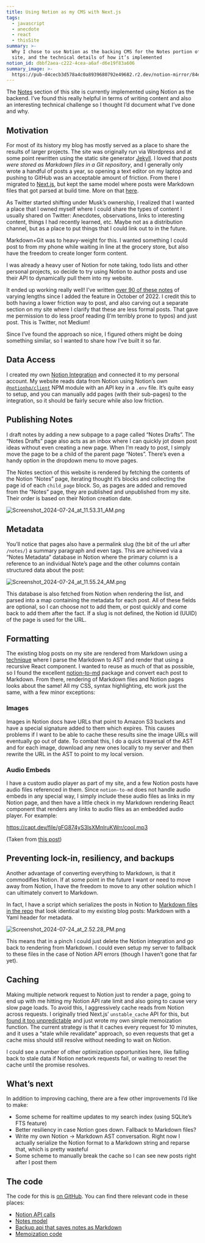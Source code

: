 ```yaml
---
title: Using Notion as my CMS with Next.js
tags:
  - javascript
  - anecdote
  - react
  - thisSite
summary: >-
  Why I chose to use Notion as the backing CMS for the Notes portion of this
  site, and the technical details of how it’s implemented
notion_id: dbbf2aea-c222-4cea-a6af-d6e19f83a606
summary_image: >-
  https://pub-d4cecb3d578a4c0a8939680792e49682.r2.dev/notion-mirror/84ebb48c-616a-4f51-ae9a-991a4e0a7e9b/727fb2ac-8f96-4964-8790-c88490cb5417/Screenshot_2024-07-24_at_11.53.31_AM.png
---
```

The [Notes](https://jordaneldredge.com/notes/) section of this site is currently implemented using Notion as the backend. I’ve found this really helpful in terms of writing content and also an interesting technical challenge so I thought I’d document what I’ve done and why.

## Motivation

For most of its history my blog has mostly served as a place to share the results of larger projects. The site was originally run via Wordpress and at some point rewritten using the static site generator [Jekyll](/dbbf2aeac2224ceaa6afd6e19f83a606). I loved that _posts were stored as Markdown files in a Git repository_, and I generally only wrote a handful of posts a year, so opening a text editor on my laptop and pushing to GitHub was an acceptable amount of friction. From there I migrated to [Next.js](https://nextjs.org/), but kept the same model where posts were Markdown files that got parsed at build time. More on that [here](https://jordaneldredge.com/notes/markdown-react/).

As Twitter started shifting under Musk’s ownership, I realized that I wanted a place that I owned myself where I could share the types of content I usually shared on Twitter: Anecdotes, observations, links to interesting content, things I had recently learned, etc. Maybe not as a distribution channel, but as a place to put things that I could link out to in the future.

Markdown+Git was to heavy-weight for this. I wanted something I could post to from my phone while waiting in line at the grocery store, but also have the freedom to create longer form content.

I was already a heavy user of Notion for note taking, todo lists and other personal projects, so decide to try using Notion to author posts and use their API to dynamically pull them into my website.

It ended up working really well! I’ve written [over 90 of these notes](https://jordaneldredge.com/notes/) of varying lengths since I added the feature in October of 2022. I credit this to both having a lower friction way to post, and also carving out a separate section on my site where I clarify that these are less formal posts. That gave me permission to do less proof reading (I’m terribly prone to typos) and just post. This is Twitter, not Medium!

Since I’ve found the approach so nice, I figured others might be doing something similar, so I wanted to share how I’ve built it so far.

## Data Access

I created my own [Notion Integration](https://developers.notion.com/docs/create-a-notion-integration) and connected it to my personal account. My website reads data from Notion using Notion’s own [`@notionhq/client`](https://www.npmjs.com/package/@notionhq/client) NPM module with an API key in a `.env` file. It’s quite easy to setup, and you can manually add pages (with their sub-pages) to the integration, so it should be fairly secure while also low friction.

## Publishing Notes

I draft notes by adding a new subpage to a page called “Notes Drafts”. The “Notes Drafts” page also acts as an inbox where I can quickly jot down post ideas without even creating a new page. When I’m ready to post, I simply move the page to be a child of the parent page “Notes”. There’s even a handy option in the dropdown menu to move pages.

The Notes section of this website is rendered by fetching the contents of the Notion “Notes” page, iterating thought it’s blocks and collecting the page id of each `child_page` block. So, as pages are added and removed from the “Notes” page, they are published and unpublished from my site. Their order is based on their Notion creation date.

![Screenshot\_2024-07-24\_at\_11.53.31\_AM.png](https://pub-d4cecb3d578a4c0a8939680792e49682.r2.dev/notion-mirror/84ebb48c-616a-4f51-ae9a-991a4e0a7e9b/727fb2ac-8f96-4964-8790-c88490cb5417/Screenshot_2024-07-24_at_11.53.31_AM.png)

## Metadata

You’ll notice that pages also have a permalink slug (the bit of the url after `/notes/`) a summary paragraph and even tags. This are achieved via a “Notes Metadata” database in Notion where the primary column is a reference to an individual Note’s page and the other columns contain structured data about the post:

![Screenshot\_2024-07-24\_at\_11.55.24\_AM.png](https://pub-d4cecb3d578a4c0a8939680792e49682.r2.dev/notion-mirror/84ebb48c-616a-4f51-ae9a-991a4e0a7e9b/d6d3f2a8-9931-441a-bf7f-0715ead3b1b7/Screenshot_2024-07-24_at_11.55.24_AM.png)

This database is also fetched from Notion when rendering the list, and parsed into a map containing the metadata for each post. All of these fields are optional, so I can choose not to add them, or post quickly and come back to add them after the fact. If a slug is not defined, the Notion id (UUID) of the page is used for the URL.

## Formatting

The existing blog posts on my site are rendered from Markdown using a [technique](https://jordaneldredge.com/notes/markdown-react/) where I parse the Markdown to AST and render that using a recursive React component. I wanted to reuse as much of that as possible, so I found the excellent [notion-to-md](https://github.com/souvikinator/notion-to-md) package and convert each post to Markdown. From there, rendering of Markdown files and Notion pages looks about the same! All my CSS, syntax highlighting, etc work just the same, with a few minor exceptions:

### Images

Images in Notion docs have URLs that point to Amazon S3 buckets and have a special signature added to them which expires. This causes problems if I want to be able to cache these results sine the image URLs will eventually go out of date. To combat this, I do a quick traversal of the AST and for each image, download any new ones locally to my server and then rewrite the URL in the AST to point to my local version.

### Audio Embeds

I have a custom audio player as part of my site, and a few Notion posts have audio files referenced in them. Since `notion-to-md` does not handle audio embeds in any special way, I simply include these audio files as links in my Notion page, and then have a little check in my Markdown rendering React component that renders any links to audio files as an embedded audio player. For example:

<https://capt.dev/file/gFG874yS3IsXMnlruKWrr/cool.mp3>

(Taken from [this post](https://jordaneldredge.com/notes/corrupted-skins/))

## Preventing lock-in, resiliency, and backups

Another advantage of converting everything to Markdown, is that it commodifies Notion. If at some point in the future I want or need to move away from Notion, I have the freedom to move to any other solution which I can ultimately convert to Markdown.

In fact, I have a script which serializes the posts in Notion to [Markdown files in the repo](https://github.com/captbaritone/jordaneldredge.com/tree/dc611db6986cc87d7e5dac77540d1c4064aa9f72/_notes) that look identical to my existing blog posts: Markdown with a Yaml header for metadata.

![Screenshot\_2024-07-24\_at\_2.52.28\_PM.png](https://pub-d4cecb3d578a4c0a8939680792e49682.r2.dev/notion-mirror/84ebb48c-616a-4f51-ae9a-991a4e0a7e9b/19c69eee-6b62-4e4e-9312-eaf048941871/Screenshot_2024-07-24_at_2.52.28_PM.png)

This means that in a pinch I could just delete the Notion integration and go back to rendering from Markdown. I could even setup my server to fallback to these files in the case of Notion API errors (though I haven’t gone that far yet).

## Caching

Making multiple network request to Notion just to render a page, going to end up with me hitting my Notion API rate limit and also going to cause very slow page loads. To avoid this, I aggressively cache reads from Notion across requests. I originally tried Next.js’ `unstable_cache` API for this, but [found it too unpredictable](https://jordaneldredge.com/notes/unstable_cache/) and just wrote my own simple memoization function. The current strategy is that it caches every request for 10 minutes, and it uses a “stale while revalidate” approach, so even requests that get a cache miss should still resolve without needing to wait on Notion.

I could see a number of other optimization opportunities here, like falling back to stale data if Notion network requests fail, or waiting to reset the cache until the promise resolves.

## What’s next

In addition to improving caching, there are a few other improvements I’d like to make:

- Some scheme for realtime updates to my search index (using SQLite’s FTS feature)
- Better resiliency in case Notion goes down. Fallback to Markdown files?
- Write my own Notion → Markdown AST conversation. Right now I actually serialize the Notion format to a Markdown string and reparse that, which is pretty wasteful
- Some scheme to manually break the cache so I can see new posts right after I post them

## The code

The code for this is [on GitHub](https://github.com/captbaritone/jordaneldredge.com/blob/dc611db6986cc87d7e5dac77540d1c4064aa9f72/app/api/backup/route.ts#L4). You can find there relevant code in these places:

- [Notion API calls](https://github.com/captbaritone/jordaneldredge.com/blob/dc611db6986cc87d7e5dac77540d1c4064aa9f72/lib/services/notion.ts#L4)
- [Notes model](https://github.com/captbaritone/jordaneldredge.com/blob/dc611db6986cc87d7e5dac77540d1c4064aa9f72/lib/data/Note.ts)
- [Backup api that saves notes as Markdown](https://github.com/captbaritone/jordaneldredge.com/blob/dc611db6986cc87d7e5dac77540d1c4064aa9f72/app/api/backup/route.ts#L4)
- [Memoization code](https://github.com/captbaritone/jordaneldredge.com/blob/dc611db6986cc87d7e5dac77540d1c4064aa9f72/lib/memoize.ts#L17)
